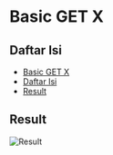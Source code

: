 # Basic GET X

## Daftar Isi
- [Basic GET X](#basic-get-x)
- [Daftar Isi](#daftar-isi)
- [Result](#result)

## Result
![Result](assets/vid/result.gif)
